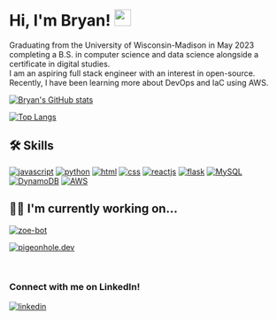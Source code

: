 # Hi, I'm Bryan! <img src="https://media.giphy.com/media/hvRJCLFzcasrR4ia7z/giphy.gif" width="30px"/>
Graduating from the University of Wisconsin-Madison in May 2023 completing a B.S. in computer science and data science alongside a certificate in digital studies.  
I am an aspiring full stack engineer with an interest in open-source. Recently, I have been learning more about DevOps and IaC using AWS.

[![Bryan's GitHub stats](https://github-readme-stats.vercel.app/api?username=bryxli&count_private=true&show_icons=true&theme=dracula)](https://github.com/anuraghazra/github-readme-stats)

[![Top Langs](https://github-readme-stats.vercel.app/api/top-langs/?username=bryxli&theme=dracula)](https://github.com/anuraghazra/github-readme-stats)

## 🛠 Skills
[![javascript](https://img.shields.io/badge/-JavaScript-F7DF1E?logo=javascript&logoColor=white&style=flat)](https://img.shields.io/badge/-JavaScript-F7DF1E?logo=javascript&logoColor=white&style=flat)
[![python](https://img.shields.io/badge/-Python-3776AB?logo=python&logoColor=white&style=flat)](https://img.shields.io/badge/-Python-3776AB?logo=python&logoColor=white&style=flat)
[![html](https://img.shields.io/badge/-HTML5-E34F26?logo=html5&logoColor=white&style=flat)](https://img.shields.io/badge/-HTML5-E34F26?logo=html5&logoColor=white&style=flat)
[![css](https://img.shields.io/badge/-CSS3-1572B6?logo=css3&logoColor=white&style=flat)](https://img.shields.io/badge/-CSS3-1572B6?logo=css3&logoColor=white&style=flat)
[![reactjs](https://img.shields.io/badge/-ReactJs-61DAFB?logo=react&logoColor=white&style=flat)](https://img.shields.io/badge/-ReactJs-61DAFB?logo=react&logoColor=white&style=flat)
[![flask](https://img.shields.io/badge/-Flask-000000?logo=flask&logoColor=white&style=flat)](https://img.shields.io/badge/-Flask-000000?logo=flask&logoColor=white&style=flat)
[![MySQL](https://img.shields.io/badge/-MySQL-4479A1?logo=mysql&logoColor=white&style=flat)](https://img.shields.io/badge/-MySQL-4479A1?logo=mysql&logoColor=white&style=flat)
[![DynamoDB](https://img.shields.io/badge/-dynamo-4053D6?logo=amazondynamoDB&logoColor=white&style=flat)](https://img.shields.io/badge/-dynamo-4053D6?logo=amazondynamoDB&logoColor=white&style=flat)
[![AWS](https://img.shields.io/badge/-aws-232F3E?logo=amazonaws&logoColor=white&style=flat)](https://img.shields.io/badge/-aws-232F3E?logo=amazonaws&logoColor=white&style=flat)

## 👩‍💻 I'm currently working on... 

[![zoe-bot](https://github-readme-stats.vercel.app/api/pin/?username=bryxli&repo=zoe-bot)](https://github.com/bryxli/zoe-bot)


[![pigeonhole.dev](https://github-readme-stats.vercel.app/api/pin/?username=peter-w-bryant&repo=pigeonhole.dev)](https://github.com/peter-w-bryant/pigeonhole.dev)

<br />

### Connect with me on LinkedIn!

[![linkedin](https://img.shields.io/badge/LinkedIn-blue?style=for-the-badge&logo=linkedin&logoColor=white)](https://www.linkedin.com/in/bryxli/)
